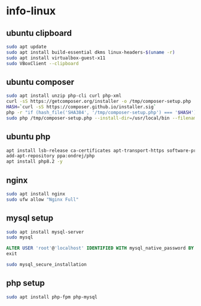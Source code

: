 # info-linux

## ubuntu clipboard
```bash
sudo apt update
sudo apt install build-essential dkms linux-headers-$(uname -r)
sudo apt install virtualbox-guest-x11
sudo VBoxClient --clipboard
```

## ubuntu composer
```bash
sudo apt install unzip php-cli curl php-xml
curl -sS https://getcomposer.org/installer -o /tmp/composer-setup.php
HASH=`curl -sS https://composer.github.io/installer.sig`
php -r "if (hash_file('SHA384', '/tmp/composer-setup.php') === '$HASH') { echo 'Installer verified'; } else { echo 'Installer corrupt'; unlink('composer-setup.php'); } echo PHP_EOL;"
sudo php /tmp/composer-setup.php --install-dir=/usr/local/bin --filename=composer
```

## ubuntu php
```bash
apt install lsb-release ca-certificates apt-transport-https software-properties-common -y
add-apt-repository ppa:ondrej/php
apt install php8.2 -y
```

## nginx
```bash
sudo apt install nginx
sudo ufw allow "Nginx Full"
```

## mysql setup
```bash
sudo apt install mysql-server
sudo mysql
```

```sql
ALTER USER 'root'@'localhost' IDENTIFIED WITH mysql_native_password BY 'SetRootPasswordHere';
exit
```

```bash
sudo mysql_secure_installation
```

## php setup
```bash
sudo apt install php-fpm php-mysql
```
